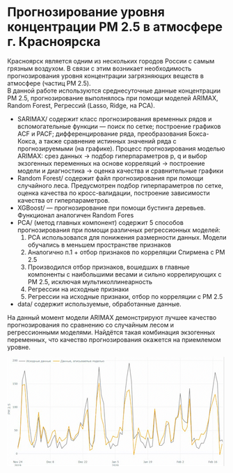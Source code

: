 # Прогнозирование уровня концентрации PM 2.5 в атмосфере г. Красноярска  
Красноярск является одним из нескольких городов России с самым грязным воздухом. В связи с этим возникает необходимость прогнозирования уровня концентрации загрязняющих веществ в атмосфере (частиц PM 2.5).  
В данной работе используются среднесуточные данные концентрации PM 2.5, прогнозирование выполнялось при помощи моделей ARIMAX, Random Forest, Регрессий (Lasso, Ridge, на РСА).
+ SARIMAX/ содержит класс прогнозирования временных рядов и вспомогательные функции — поиск по сетке; построение графиков ACF и PACF; дифференцирование ряда, преобразования Бокса-Кокса, а также сравнение истинных значений ряда с прогнозируемыми (на графике). Процесс прогнозирования моделью ARIMAX: срез данных -> подбор гиперпараметров p, q и выбор экзогенных переменных на основе корреляций -> построение модели и диагностика -> оценка качества и сравнительные графики
+ Random Forest/ содержит файл прогнозирования при помощи случайного леса. Предусмотрен подбор гиперпараметров по сетке, оценка качества по кросс-валидации, построение зависимости качества от гиперпараметров.
+ XGBoost/ — прогнозирование при помощи бустинга деревьев. Функционал аналогичен Random Fores
+ PCA/ (метод главных компонент) содержит 5 способов прогнозирования при помощи различных регрессионных моделей:
  1. PCA использовался для понижения размерности данных. Модели обучались в меньшем пространстве признаков
  2. Аналогично п.1 + отбор признаков по корреляции Спирмена с PM 2.5
  3. Производился отбор признаков, вошедших в главные компоненты с наибольшими весами и сильно коррелирующих с PM 2.5, исключая мультиколлинеарность
  4. Регрессии на исходные признаки
  5. Регрессии на исходные признаки, отбор по корреляции с PM 2.5
+ data/ содержит используемые, обработанные данные.

На данный момент модели ARIMAX демонстрируют лучшее качество прогнозирования по сравнению со случайным лесом и регрессионными моделями. Найдётся такая комбинация экзогенных переменных, что качество прогнозирования окажется на приемлемом уровне.


![](https://github.com/Nikita-Lev/Forecasting-PM-2.5-in-the-atmosphere-of-Krasnoyarsk/blob/main/prediction_demo.gif)  
